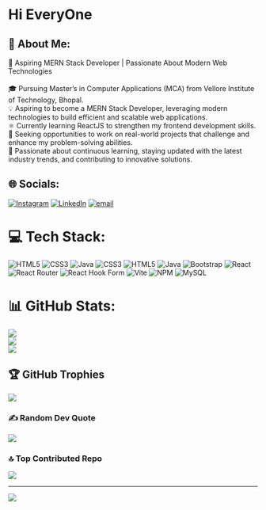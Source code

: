 #  Hi EveryOne

## 💫 About Me:
🚀 Aspiring MERN Stack Developer | Passionate About Modern Web Technologies<br><br>🎓 Pursuing Master’s in Computer Applications (MCA) from Vellore Institute of Technology, Bhopal.<br>💡 Aspiring to become a MERN Stack Developer, leveraging modern technologies to build efficient and scalable web applications.<br>⚛️ Currently learning ReactJS to strengthen my frontend development skills.<br>💼 Seeking opportunities to work on real-world projects that challenge and enhance my problem-solving abilities.<br>🌱 Passionate about continuous learning, staying updated with the latest industry trends, and contributing to innovative solutions.


## 🌐 Socials:
[![Instagram](https://img.shields.io/badge/Instagram-%23E4405F.svg?logo=Instagram&logoColor=white)](https://instagram.com/priyanshu.maheshwari.7315) [![LinkedIn](https://img.shields.io/badge/LinkedIn-%230077B5.svg?logo=linkedin&logoColor=white)](https://linkedin.com/in/-priyanshumaheshwari) [![email](https://img.shields.io/badge/Email-D14836?logo=gmail&logoColor=white)](mailto:Priyanshumaheshwari704@gmail.com) 

# 💻 Tech Stack:
![HTML5](https://img.shields.io/badge/html5-%23E34F26.svg?style=for-the-badge&logo=html5&logoColor=white) ![CSS3](https://img.shields.io/badge/css3-%231572B6.svg?style=for-the-badge&logo=css3&logoColor=white) ![Java](https://img.shields.io/badge/java-%23ED8B00.svg?style=for-the-badge&logo=openjdk&logoColor=white) ![CSS3](https://img.shields.io/badge/css3-%231572B6.svg?style=for-the-badge&logo=css3&logoColor=white) ![HTML5](https://img.shields.io/badge/html5-%23E34F26.svg?style=for-the-badge&logo=html5&logoColor=white) ![Java](https://img.shields.io/badge/java-%23ED8B00.svg?style=for-the-badge&logo=openjdk&logoColor=white) ![Bootstrap](https://img.shields.io/badge/bootstrap-%238511FA.svg?style=for-the-badge&logo=bootstrap&logoColor=white) ![React](https://img.shields.io/badge/react-%2320232a.svg?style=for-the-badge&logo=react&logoColor=%2361DAFB) ![React Router](https://img.shields.io/badge/React_Router-CA4245?style=for-the-badge&logo=react-router&logoColor=white) ![React Hook Form](https://img.shields.io/badge/React%20Hook%20Form-%23EC5990.svg?style=for-the-badge&logo=reacthookform&logoColor=white) ![Vite](https://img.shields.io/badge/vite-%23646CFF.svg?style=for-the-badge&logo=vite&logoColor=white) ![NPM](https://img.shields.io/badge/NPM-%23CB3837.svg?style=for-the-badge&logo=npm&logoColor=white) ![MySQL](https://img.shields.io/badge/mysql-4479A1.svg?style=for-the-badge&logo=mysql&logoColor=white)
# 📊 GitHub Stats:
![](https://github-readme-stats.vercel.app/api?username=Priyanshu-704&theme=dark&hide_border=false&include_all_commits=false&count_private=false)<br/>
![](https://nirzak-streak-stats.vercel.app/?user=Priyanshu-704&theme=dark&hide_border=false)<br/>
![](https://github-readme-stats.vercel.app/api/top-langs/?username=Priyanshu-704&theme=dark&hide_border=false&include_all_commits=false&count_private=false&layout=compact)

## 🏆 GitHub Trophies
![](https://github-profile-trophy.vercel.app/?username=Priyanshu-704&theme=radical&no-frame=false&no-bg=false&margin-w=4)

### ✍️ Random Dev Quote
![](https://quotes-github-readme.vercel.app/api?type=horizontal&theme=radical)

### 🔝 Top Contributed Repo
![](https://github-contributor-stats.vercel.app/api?username=Priyanshu-704&limit=5&theme=dark&combine_all_yearly_contributions=true)

---
[![](https://visitcount.itsvg.in/api?id=Priyanshu-704&icon=0&color=0)](https://visitcount.itsvg.in)

<!-- Proudly created with GPRM ( https://gprm.itsvg.in ) -->
